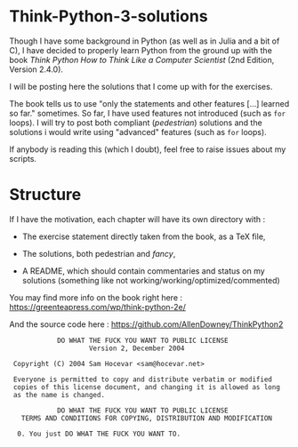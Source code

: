 # Think-Python-3-solutions

Though I have some background in Python (as well as in Julia and a bit of C), I have decided to properly learn Python from the ground up with the book *Think Python How to Think Like a Computer Scientist* (2nd Edition, Version 2.4.0).

I will be posting here the solutions that I come up with for the exercises.

The book tells us to use "only the statements and other features [...] learned so far." sometimes. So far, I have used features not introduced (such as `for` loops). I will try to post both compliant (*pedestrian*) solutions and the solutions i would write using "advanced" features (such as `for` loops).

If anybody is reading this (which I doubt), feel free to raise issues about my scripts.

# Structure

If I have the motivation, each chapter will have its own directory with :

- The exercise statement directly taken from the book, as a TeX file, 

- The solutions, both pedestrian and *fancy*,

- A README, which should contain commentaries and status on my solutions (something like not working/working/optimized/commented)

You may find more info on the book right here :
https://greenteapress.com/wp/think-python-2e/

And the source code here :
https://github.com/AllenDowney/ThinkPython2

```
            DO WHAT THE FUCK YOU WANT TO PUBLIC LICENSE
                    Version 2, December 2004

 Copyright (C) 2004 Sam Hocevar <sam@hocevar.net>

 Everyone is permitted to copy and distribute verbatim or modified
 copies of this license document, and changing it is allowed as long
 as the name is changed.

            DO WHAT THE FUCK YOU WANT TO PUBLIC LICENSE
   TERMS AND CONDITIONS FOR COPYING, DISTRIBUTION AND MODIFICATION

  0. You just DO WHAT THE FUCK YOU WANT TO. 
  ``` 
